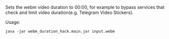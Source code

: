 Sets the webm video duration to 00:00, for example to bypass services that check and limit video duration(e.g. Telegram Video Stickers).

Usage:
```
java -jar webm_duration_hack.main.jar input.webm
```
